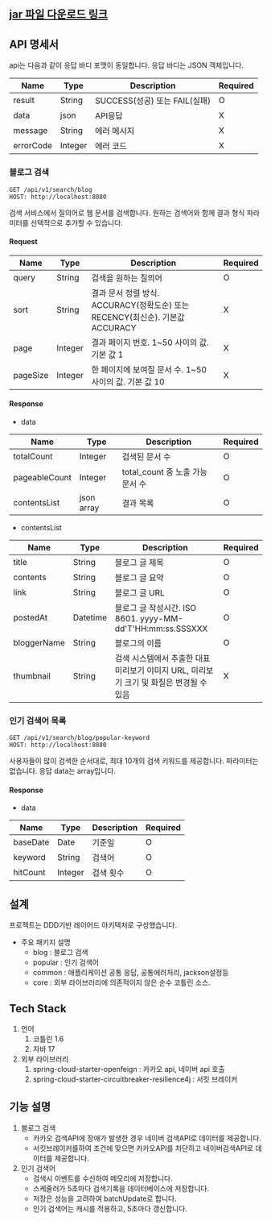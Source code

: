 ## [jar 파일 다운로드 링크](https://drive.google.com/drive/folders/1mJp4Zb8hCxN2STv9q5zOHI65UmcDauT3?usp=sharing)

## API 명세서
api는 다음과 같이 응답 바디 포맷이 동일합니다. 응답 바디는 JSON 객체입니다.

| Name      | Type    | Description             | Required |
|-----------|---------|-------------------------|----------|
| result    | String  | SUCCESS(성공) 또는 FAIL(실패) | O        |
| data      | json    | API응답                   | X        |
| message   | String  | 에러 메시지                  | X        |
| errorCode | Integer | 에러 코드                   | X        |


### 블로그 검색
```
GET /api/v1/search/blog
HOST: http://localhost:8080
```
검색 서비스에서 질의어로 웹 문서를 검색합니다. 원하는 검색어와 함께 결과 형식 파라미터를 선택적으로 추가할 수 있습니다.
#### Request
| Name     | Type    | Description                                               | Required |
|----------|---------|-----------------------------------------------------------|----------|
| query    | String  | 검색을 원하는 질의어                                               | O        |
| sort     | String  | 결과 문서 정렬 방식. ACCURACY(정확도순) 또는 RECENCY(최신순). 기본값 ACCURACY | X        |
| page     | Integer | 결과 페이지 번호. 1~50 사이의 값. 기본 값 1                             | X        |
| pageSize | Integer | 한 페이지에 보여질 문서 수. 1~50 사이의 값. 기본 값 10                      | X        |

#### Response
* data

| Name          | Type       | Description              | Required |
|---------------|------------|--------------------------|----------|
| totalCount    | Integer    | 검색된 문서 수                 | O        |
| pageableCount | Integer    | total_count 중 노출 가능 문서 수 | O        |
| contentsList  | json array | 결과 목록                    | O        |

 * contentsList

| Name        | Type     | Description                                          | Required |
|-------------|----------|------------------------------------------------------|----------|
| title       | String   | 블로그 글 제목                                             | O        |
| contents    | String   | 블로그 글 요약                                             | O        |
| link        | String   | 블로그 글 URL                                            | O        |
| postedAt    | Datetime | 블로그 글 작성시간. ISO 8601. yyyy-MM-dd'T'HH:mm:ss.SSSXXX   | O        |
| bloggerName | String   | 블로그의 이름                                              | O        |
| thumbnail   | String   | 검색 시스템에서 추출한 대표 미리보기 이미지 URL, 미리보기 크기 및 화질은 변경될 수 있음 | X        |

### 인기 검색어 목록
```
GET /api/v1/search/blog/popular-keyword
HOST: http://localhost:8080
```
사용자들이 많이 검색한 순서대로, 최대 10개의 검색 키워드를 제공합니다. 파라미터는 없습니다.
응답 data는 array입니다.
#### Response
* data

| Name     | Type    | Description | Required |
|----------|---------|-------------|----------|
| baseDate | Date    | 기준일         | O        |
| keyword  | String  | 검색어         | O        |
| hitCount | Integer | 검색 횟수       | O        |


## 설계
프로젝트는 DDD기반 레이어드 아키텍처로 구성했습니다.
* 주요 패키지 설명
  * blog : 블로그 검색
  * popular : 인기 검색어
  * common : 애플리케이션 공통 응답, 공통에러처리, jackson설정등
  * core : 외부 라이브러리에 의존적이지 않은 순수 코틀린 소스. 
## Tech Stack
1. 언어
   1. 코틀린 1.6
   2. 자바 17
2. 외부 라이브러리
   1. spring-cloud-starter-openfeign : 카카오 api, 네이버 api 호출
   2. spring-cloud-starter-circuitbreaker-resilience4j : 서킷 브레이커

## 기능 설명
1. 블로그 검색
   * 카카오 검색API에 장애가 발생한 경우 네이버 검색API로 데이터를 제공합니다.
   * 서킷브레이커를하여 조건에 맞으면 카카오API를 차단하고 네이버검색API로 데이터를 제공합니다.
2. 인기 검색어
    * 검색시 이벤트를 수신하여 메모리에 저장합니다.
    * 스케줄러가 5초마다 검색기록을 데이터베이스에 저장합니다.
    * 저장은 성능을 고려하여 batchUpdate로 합니다.
    * 인기 검색어는 캐시를 적용하고, 5초마다 갱신합니다.